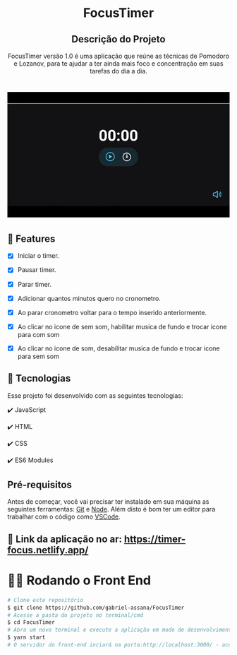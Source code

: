 <h1 align="center">
  FocusTimer
</h1>

<h2 align="center" >Descrição do Projeto</h2>
<p align="center">
  FocusTimer versão 1.0 é uma aplicação que reúne as técnicas de Pomodoro e Lozanov, para te ajudar a ter ainda mais foco e concentração em suas tarefas do dia a dia.
</p>

<h1 align="center">
  <img alt="logo" title="#logo" src="assets/focustimer.gif" />
</h1>

## 🔎 Features

- [x] Iniciar o timer.
- [x] Pausar timer.
- [x] Parar timer.
- [x] Adicionar quantos minutos quero no cronometro.
- [x] Ao parar cronometro voltar para o tempo inserido anteriormente.
- [x] Ao clicar no icone de sem som, habilitar musica de fundo e trocar icone para com som
- [x] Ao clicar no icone de som, desabilitar musica de fundo e trocar icone para sem som

 



## :rocket: Tecnologias

Esse projeto foi desenvolvido com as seguintes tecnologias:

✔️ JavaScript

✔️ HTML

✔️ CSS

✔️ ES6 Modules

<h2>Pré-requisitos</h2>

Antes de começar, você vai precisar ter instalado em sua máquina as seguintes ferramentas:
[Git](https://git-scm.com) e [Node](https://nodejs.org/pt-br/).
Além disto é bom ter um editor para trabalhar com o código como [VSCode](https://code.visualstudio.com/).

## 🔗 Link da aplicação no ar: https://timer-focus.netlify.app/

# 👨‍💻 Rodando o Front End


```bash
# Clone este repositório
$ git clone https://github.com/gabriel-assana/FocusTimer
# Acesse a pasta do projeto no terminal/cmd
$ cd FocusTimer
# Abra um novo terminal e execute a aplicação em modo de desenvolvimento
$ yarn start
# O servidor do front-end inciará na porta:http://localhost:3000/ - acesse <http://localhost:3000/>
